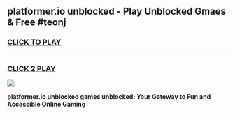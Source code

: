 
## platformer.io unblocked - Play Unblocked Gmaes & Free #teonj
<h3>
<a href="https://news.freeplayer.one?title=platformer.io_unblocked&ref=27F">CLICK TO PLAY</a></h3>
<hr>

<h3>
<a href="https://news.freeplayer.one?title=platformer.io_unblocked&ref=27F">CLICK 2 PLAY</a>
  
</h3>

<a href="https://news.freeplayer.one?title=platformer.io_unblocked&ref=27F/"><img src="https://clearcache.store/games.png"></a>


**platformer.io unblocked games unblocked: Your Gateway to Fun and Accessible Online Gaming**
